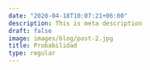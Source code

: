 ```yaml
---
date: "2020-04-18T10:07:21+06:00"
description: This is meta description
draft: false
image: images/blog/post-2.jpg
title: Probabilidad
type: regular
---
```


